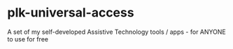 # plk-universal-access
A set of my self-developed Assistive Technology tools / apps - for ANYONE to use for free

